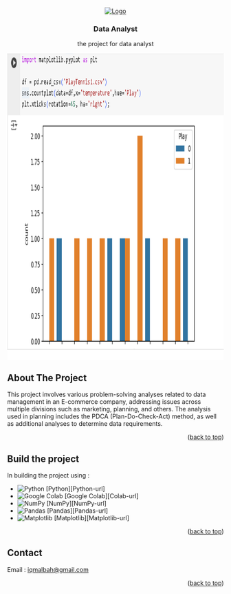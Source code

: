 <!-- Improved compatibility of back to top link: See: https://github.com/othneildrew/Best-README-Template/pull/73 -->

<a id="readme-top"></a>

<!--
*** Thanks for checking out the Best-README-Template. If you have a suggestion
*** that would make this better, please fork the repo and create a pull request
*** or simply open an issue with the tag "enhancement".
*** Don't forget to give the project a star!
*** Thanks again! Now go create something AMAZING! :D
-->

<!-- PROJECT SHIELDS -->
<!--
*** I'm using markdown "reference style" links for readability.
*** Reference links are enclosed in brackets [ ] instead of parentheses ( ).
*** See the bottom of this document for the declaration of the reference variables
*** for contributors-url, forks-url, etc. This is an optional, concise syntax you may use.
*** https://www.markdownguide.org/basic-syntax/#reference-style-links
-->

<!-- PROJECT LOGO -->
<br />
<div align="center">
  <a href="https://github.com/othneildrew/Best-README-Template">
    <img src="images/logo.png" alt="Logo" width="80" height="80">
  </a>

  <h3 align="center">Data Analyst</h3>

  <p align="center">
    the project for data analyst
   
  </p>
</div>

<div id="carousel-container" style="width: 100%; overflow: hidden; position: relative;">
    <div id="carousel" style="display: flex; transition: transform 0.5s ease-in-out;">
        <img src="picture/py4 (1).png" style="width: 100%;">
        <img src="picture/Analyst plan case use metodelogy PDCA _page-0002.jpg" style="width: 100%;">
        <img src="picture/Data Requirements Analysis_page-0002.jpg" style="width: 100%;">
    </div>
</div>

<!-- ABOUT THE PROJECT -->

## About The Project

This project involves various problem-solving analyses related to data management in an E-commerce company, addressing issues across multiple divisions such as marketing, planning, and others. The analysis used in planning includes the PDCA (Plan-Do-Check-Act) method, as well as additional analyses to determine data requirements.

<p align="right">(<a href="#readme-top">back to top</a>)</p>

<!--  -->

## Build the project

In building the project using :

- <img src="https://www.python.org/static/community_logos/python-logo.png" alt="Python" width="100"> [Python][Python-url]
- <img src="https://upload.wikimedia.org/wikipedia/commons/d/d0/Google_Colaboratory_SVG_Logo.svg" alt="Google Colab" width="100"> [Google Colab][Colab-url]
- <img src="https://upload.wikimedia.org/wikipedia/commons/3/31/NumPy_logo_2020.svg" alt="NumPy" width="100"> [NumPy][NumPy-url]
- <img src="https://upload.wikimedia.org/wikipedia/commons/e/ed/Pandas_logo.svg" alt="Pandas" width="100"> [Pandas][Pandas-url]
- <img src="https://matplotlib.org/stable/_static/logo2_compressed.svg" alt="Matplotlib" width="100"> [Matplotlib][Matplotlib-url]

<p align="right">(<a href="#readme-top">back to top</a>)</p>

<!-- CONTACT -->

## Contact

Email : iqmalbah@gmail.com

<p align="right">(<a href="#readme-top">back to top</a>)</p>
